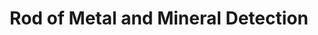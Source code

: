 ---
title: "Rod of Metal and Mineral Detection"

rod:
  aura: "Moderate divination"
  casterLevel: "9th"
  prerequisites:
    feats: ["{% feat_link craft-rod %}"]
    spells: ["{% spell_link locate-object %}"]
    special: []
  marketPrice: 10500
  description: |
    This rod pulses in the wielder's hand and points to the largest mass of metal within 30 feet. However, the wielder can concentrate on a specific metal or mineral. If the specific mineral is within 30 feet, the rod points to any places it is located, and the rod wielder knows the approximate quantity as well. If more than one deposit of the specified metal or mineral is within range, the rod points to the largest cache first. Each operation requires a full-round action.
---
